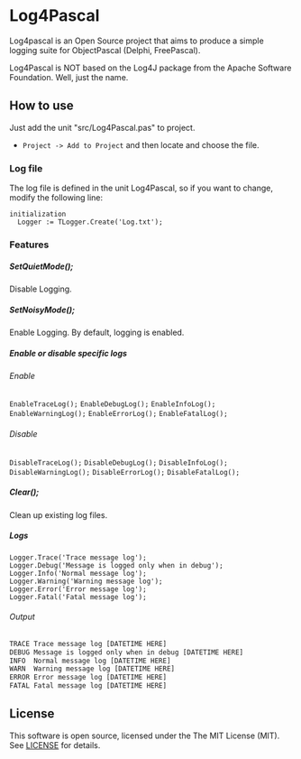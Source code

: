 # Log4Pascal

Log4pascal is an Open Source project that aims to produce a simple logging suite for ObjectPascal (Delphi, FreePascal).

Log4Pascal is NOT based on the Log4J package from the Apache Software Foundation. Well, just the name.

## How to use

Just add the unit "src/Log4Pascal.pas" to project.
  - ``Project -> Add to Project`` and then locate and choose the file.

### Log file

The log file is defined in the unit Log4Pascal, so if you want to change, modify the following line:

```delphi
initialization
  Logger := TLogger.Create('Log.txt');
```

### Features

##### SetQuietMode();
Disable Logging.

##### SetNoisyMode();
Enable Logging. By default, logging is enabled.

##### Enable or disable specific logs

###### Enable

`EnableTraceLog();` `EnableDebugLog();` `EnableInfoLog();` `EnableWarningLog();` `EnableErrorLog();` `EnableFatalLog();`

###### Disable

`DisableTraceLog();` `DisableDebugLog();` `DisableInfoLog();` `DisableWarningLog();` `DisableErrorLog();` `DisableFatalLog();`

##### Clear();
Clean up existing log files.

##### Logs

```delphi
Logger.Trace('Trace message log');
Logger.Debug('Message is logged only when in debug');
Logger.Info('Normal message log');
Logger.Warning('Warning message log');
Logger.Error('Error message log');
Logger.Fatal('Fatal message log');
```

###### Output

```txt
TRACE Trace message log [DATETIME HERE]
DEBUG Message is logged only when in debug [DATETIME HERE]
INFO  Normal message log [DATETIME HERE]
WARN  Warning message log [DATETIME HERE]
ERROR Error message log [DATETIME HERE]
FATAL Fatal message log [DATETIME HERE]
```

## License

This software is open source, licensed under the The MIT License (MIT). See [LICENSE](https://github.com/martinusso/log4pascal/blob/master/LICENSE) for details.

